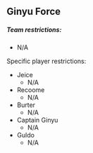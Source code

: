 ## Ginyu Force

##### Team restrictions:
  - N/A 

Specific player restrictions:

- Jeice
  - N/A 
- Recoome
  - N/A 
- Burter
  - N/A 
- Captain Ginyu
  - N/A 
- Guldo
  - N/A 